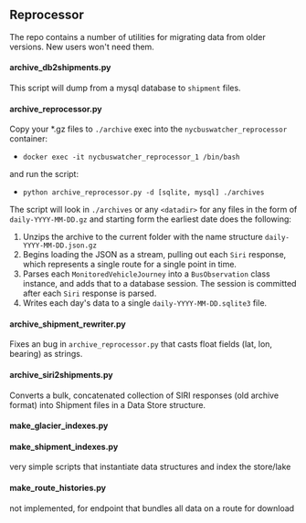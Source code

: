 ## Reprocessor

The repo contains a number of utilities for migrating data from older versions. New users won't need them.

#### archive_db2shipments.py

This script will dump from a mysql database to `shipment` files.


#### archive_reprocessor.py

Copy your *.gz files to `./archive` exec into the `nycbuswatcher_reprocessor` container:
- `docker exec -it nycbuswatcher_reprocessor_1 /bin/bash`

and run the script:
- `python archive_reprocessor.py -d [sqlite, mysql] ./archives`

The script will look in `./archives` or any `<datadir>` for any files in the form of `daily-YYYY-MM-DD.gz` and starting form the earliest date does the following:

1. Unzips the archive to the current folder with the name structure `daily-YYYY-MM-DD.json.gz`
2. Begins loading the JSON as a stream, pulling out each `Siri` response, which represents a single route for a single point in time.
3. Parses each `MonitoredVehicleJourney` into a `BusObservation` class instance, and adds that to a database session. The session is committed after each `Siri` response is parsed.
4. Writes each day's data to a single `daily-YYYY-MM-DD.sqlite3` file.

#### archive_shipment_rewriter.py

Fixes an bug in `archive_reprocessor.py` that casts float fields (lat, lon, bearing) as strings.

#### archive_siri2shipments.py

Converts a bulk, concatenated collection of SIRI responses (old archive format) into Shipment files in a Data Store structure.

#### make_glacier_indexes.py
#### make_shipment_indexes.py

very simple scripts that instantiate data structures and index the store/lake

#### make_route_histories.py

not implemented, for endpoint that bundles all data on a route for download
